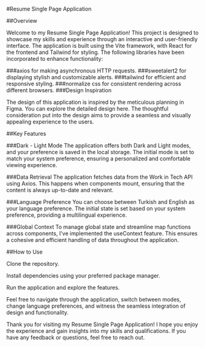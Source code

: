 #Resume Single Page Application

##Overview

Welcome to my Resume Single Page Application! This project is designed to showcase my skills and experience through an interactive and user-friendly interface. The application is built using the Vite framework, with React for the frontend and Tailwind for styling. The following libraries have been incorporated to enhance functionality:

###axios for making asynchronous HTTP requests.
###sweetalert2 for displaying stylish and customizable alerts.
###tailwind for efficient and responsive styling.
###normalize css for consistent rendering across different browsers.
###Design Inspiration

The design of this application is inspired by the meticulous planning in Figma. You can explore the detailed design here. The thoughtful consideration put into the design aims to provide a seamless and visually appealing experience to the users.

##Key Features

###Dark - Light Mode
The application offers both Dark and Light modes, and your preference is saved in the local storage. The initial mode is set to match your system preference, ensuring a personalized and comfortable viewing experience.

###Data Retrieval
The application fetches data from the Work in Tech API using Axios. This happens when components mount, ensuring that the content is always up-to-date and relevant.

###Language Preference
You can choose between Turkish and English as your language preference. The initial state is set based on your system preference, providing a multilingual experience.

###Global Context
To manage global state and streamline map functions across components, I've implemented the useContext feature. This ensures a cohesive and efficient handling of data throughout the application.

##How to Use

Clone the repository.

Install dependencies using your preferred package manager.

Run the application and explore the features.

Feel free to navigate through the application, switch between modes, change language preferences, and witness the seamless integration of design and functionality.


Thank you for visiting my Resume Single Page Application! I hope you enjoy the experience and gain insights into my skills and qualifications. If you have any feedback or questions, feel free to reach out.

